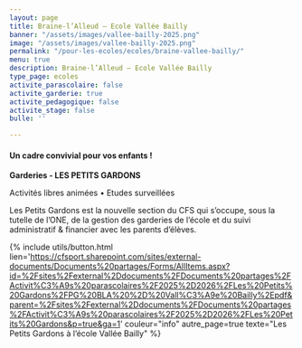 ```yaml
---
layout: page
title: Braine-l’Alleud – Ecole Vallée Bailly
banner: "/assets/images/vallee-bailly-2025.png"
image: "/assets/images/vallee-bailly-2025.png"
permalink: "/pour-les-ecoles/ecoles/braine-vallee-bailly/"
menu: true
description: Braine-l’Alleud – Ecole Vallée Bailly
type_page: ecoles
activite_parascolaire: false
activite_garderie: true
activite_pedagogique: false
activite_stage: false
bulle: ''

---
```

#### **Un cadre convivial pour vos enfants !**

<strong>Garderies - LES PETITS GARDONS</strong>

Activités libres animées • Etudes surveillées

Les Petits Gardons est la nouvelle section du CFS qui s’occupe, sous la tutelle de l’ONE, de la gestion des garderies de l’école et du suivi administratif & financier avec les parents d’élèves.


{% include utils/button.html lien='https://cfsport.sharepoint.com/sites/external-documents/Documents%20partages/Forms/AllItems.aspx?id=%2Fsites%2Fexternal%2Ddocuments%2FDocuments%20partages%2FActivit%C3%A9s%20parascolaires%2F2025%2D2026%2FLes%20Petits%20Gardons%2FPG%20BLA%20%2D%20Vall%C3%A9e%20Bailly%2Epdf&parent=%2Fsites%2Fexternal%2Ddocuments%2FDocuments%20partages%2FActivit%C3%A9s%20parascolaires%2F2025%2D2026%2FLes%20Petits%20Gardons&p=true&ga=1' couleur="info" autre_page=true texte="Les Petits Gardons à l’école Vallée Bailly" %}

